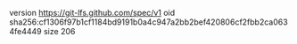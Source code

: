 version https://git-lfs.github.com/spec/v1
oid sha256:cf1306f97b1cf1184bd9191b0a4c947a2bb2bef420806cf2fbb2ca0634fe4449
size 206
